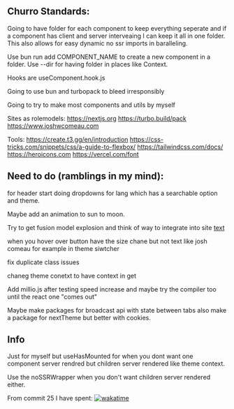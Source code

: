 ## Churro Standards:

Going to have folder for each component to keep everything seperate and if a component has client and server interveaing I can keep it all in one folder. This also allows for easy dynamic no ssr imports in baralleling.

Use bun run add COMPONENT_NAME to create a new component in a folder. Use --dir for having folder in places like Context.

Hooks are useComponent.hook.js

Going to use bun and turbopack to bleed irresponsibly

Going to try to make most components and utils by myself

Sites as rolemodels:
https://nextjs.org
https://turbo.build/pack
https://www.joshwcomeau.com

Tools:
https://create.t3.gg/en/introduction
https://css-tricks.com/snippets/css/a-guide-to-flexbox/
https://tailwindcss.com/docs/
https://heroicons.com
https://vercel.com/font

## Need to do (ramblings in my mind):

for header start doing dropdowns for lang which has a searchable option and theme.

Maybe add an animation to sun to moon.

Try to get fusion model explosion and think of way to integrate into site [text](https://www.youtube.com/watch?v=MrIEddahJM8)

when you hover over button have the size chane but not text like josh comeau for example in theme siwtcher

fix duplicate class issues

chaneg theme conetxt to have context in get

Add millio.js after testing speed increase and maybe try the compiler too until the react one "comes out"

Maybe make packages for broadcast api with state between tabs also make a package for nextTheme but better with cookies.

## Info

Just for myself but useHasMounted for when you dont want one component server rendred but children server rendered like theme context.

Use the noSSRWrapper when you don't want children server rendered either.

From commit 25 I have spent: [![wakatime](https://wakatime.com/badge/user/556be9d6-d9d1-4759-9d11-ce13a483fcf3/project/018ddea8-5005-4891-a15a-6caf0116c109.svg)](https://wakatime.com/badge/user/556be9d6-d9d1-4759-9d11-ce13a483fcf3/project/018ddea8-5005-4891-a15a-6caf0116c109)